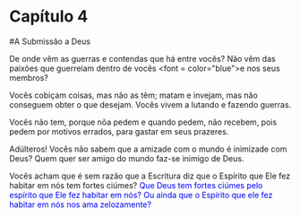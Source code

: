 # Capítulo 4

#A Submissão a Deus

De onde vêm as guerras e contendas que há entre vocês? Não vêm das paixões que guerreiam dentro de vocês <font = color="blue">e nos seus membros</font>?

Vocês cobiçam coisas, mas não as têm; matam e invejam, mas não conseguem obter o que desejam. Vocês vivem a lutando e fazendo guerras.

Vocês não tem, porque nõa pedem e quando pedem, não recebem, pois pedem por motivos errados, para gastar em seus prazeres.

Adúlteros! Vocês não sabem que a amizade com o mundo é inimizade com Deus? Quem quer ser amigo do mundo faz-se inimigo de Deus.

Vocês acham que é sem razão que a Escritura diz que o Espírito que Ele fez habitar em nós tem fortes ciúmes? <font color="blue">Que Deus tem fortes ciúmes pelo espírito que Ele fez habitar em nós?</font> <font color="blue">Ou ainda</font> <font color="blue">que o Espírito que ele fez habitar em nós nos ama zelozamente?</font>
